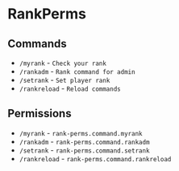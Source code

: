 # RankPerms

## Commands
* `/myrank` - `Check your rank`
* `/rankadm` - `Rank command for admin`
* `/setrank` - `Set player rank`
* `/rankreload` - `Reload commands`

## Permissions
* `/myrank` - `rank-perms.command.myrank`
* `/rankadm` - `rank-perms.command.rankadm`
* `/setrank` - `rank-perms.command.setrank`
* `/rankreload` - `rank-perms.command.rankreload`
